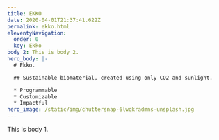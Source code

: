 ```yaml
---
title: EKKO
date: 2020-04-01T21:37:41.622Z
permalink: ekko.html
eleventyNavigation:
  order: 0
  key: Ekko
body 2: This is body 2.
hero_body: |-
  # Ekko.

  ## Sustainable biomaterial, created using only CO2 and sunlight.

  * Programmable
  * Customizable
  * Impactful
hero_image: /static/img/chuttersnap-6lwqkradmns-unsplash.jpg
---
```

This is body 1.